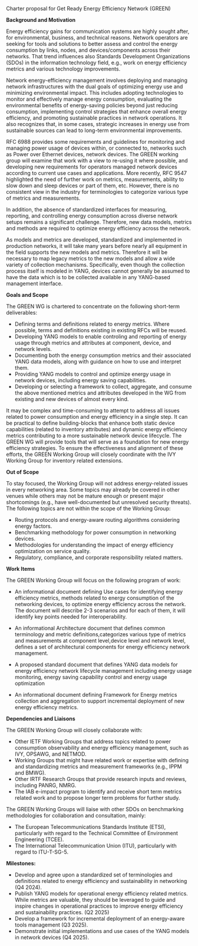 Charter proposal for Get Ready Energy Efficiency Network (GREEN)

**Background and Motivation**

Energy efficiency gains for communication systems are highly sought after, for environmental, business, and technical reasons. Network operators are seeking for tools and solutions to better assess and control the energy consumption by links, nodes, and devices/components across their networks. That trend influences also Standards Development Organizations (SDOs) in the information technology field, e.g., work on energy efficiency metrics and various technology improvements.

Network energy-efficiency management involves deploying and managing network infrastructures with the dual goals of optimizing energy use and minimizing environmental impact. This includes adopting technologies to monitor and effectively manage energy consumption, evaluating the environmental benefits of energy-saving policies beyond just reducing consumption, implementing control strategies that enhance overall energy efficiency, and promoting sustainable practices in network operations. It also recognizes that, in some cases, strategic increases in energy use from sustainable sources can lead to long-term environmental improvements.

RFC 6988 provides some requirements and guidelines for monitoring and managing power usage of devices within, or connected to, networks such as Power over Ethernet devices, network devices. The GREEN working group will examine that work with a view to re-using it where possible, and developing new requirements for operators managed network devices according to current use cases and applications. More recently, RFC 9547 highlighted the need of further work on metrics, measurements, ability to slow down and sleep devices or part of them, etc. However, there is no consistent view in the industry for terminologies to categorize various type of metrics and measurements.

In addition, the absence of standardized interfaces for measuring, reporting, and controlling energy consumption across diverse network setups remains a significant challenge. Therefore, new data models, metrics and methods are required to optimize energy efficiency across the network.

As models and metrics are developed, standardized and implemented in production networks, it will take many years before nearly all equipment in the field supports the new models and metrics. Therefore it will be necessary to map legacy metrics to the new models and allow a wide variety of collection mechanisms. Specifically, even though the collection process itself is modeled in YANG, devices cannot generally be assumed to have the data which is to be collected available in any YANG-based management interface.

**Goals and Scope**

The GREEN WG is chartered to concentrate on the following short-term deliverables:

   - Defining terms and definitions related to energy metrics. Where possible, terms and definitions existing in existing RFCs will be reused.
   - Developing YANG models to enable controling and reporting of energy usage through metrics and attributes at component, device, and network levels.
   - Documenting both the energy consumption metrics and their associated YANG data models, along with guidance on how to use and interpret them.
   - Providing YANG models to control and optimize energy usage in network devices, including energy saving capabilities. 
   - Developing or selecting a framework to collect, aggregate, and consume the above mentioned metrics and attributes developed in the WG from existing and new devices of almost every kind.

It may be complex and time-consuming to attempt to address all issues related to power consumption and energy efficiency in a single step. It can be practical to define building-blocks that enhance both static device capabilities (related to inventory attributes) and dynamic energy efficiency metrics contributing to a more sustainable network device lifecycle. The GREEN WG will provide tools that will serve as a foundation for new energy efficiency strategies. To ensure the effectiveness and alignment of these efforts, the GREEN Working Group will closely coordinate with the IVY Working Group for inventory related extensions.

**Out of Scope**

To stay focused, the Working Group will not address energy-related issues in every networking area. Some topics may already be covered in other venues while others may not be mature enough or present major shortcomings (e.g., have well-documented but unresolved security threats). The following topics are not within the scope of the Working Group:

   - Routing protocols and energy-aware routing algorithms considering energy factors.
   - Benchmarking methodology for power consumption in networking devices.
   - Methodologies for understanding the impact of energy efficiency optimization on service quality.
   - Regulatory, compliance, and corporate responsibility related matters.

**Work Items**

The GREEN Working Group will focus on the following program of work:
- An informational document defining Use cases for identifying energy efficiency metrics, methods related to energy consumption of the networking devices, to optimize energy efficiency across the network. The 
  document will describe 2-3 scenarios and for each of them, it will identify key points needed for interoperability.

- An informational Architecture document that defines common terminology and metric definitions,categorizes various type of metrics and measurements at component level,device level and network level, defines a set 
  of architectural components for energy efficiency network management.

- A proposed standard document that defines YANG data models for energy efficiency network lifecycle management including energy usage monitoring, energy saving capability control and energy usage optimization

- An informational document defining Framework for Energy metrics collection and aggregation to support incremental deployment of new energy efficiency metrics. 

**Dependencies and Liaisons**

The GREEN Working Group will closely collaborate with:

   - Other IETF Working Groups that address topics related to power consumption observability and energy efficiency
     management, such as IVY, OPSAWG, and NETMOD.
   - Working Groups that might have related work or expertise with defining and standardizing metrics and measurement 
     frameworks (e.g., IPPM and BMWG). 
   - Other IRTF Research Groups that provide research inputs and reviews, including PANRG, NMRG.
   - The IAB e-impact program to identify and receive short term metrics related work and to propose longer term problems for further study. 

The GREEN Working Groups will liaise with other SDOs on benchmarking methodologies for collaboration and consultation, mainly:

   - The European Telecommunications Standards Institute (ETSI), particularly with regard to the Technical
     Committee of Environment Engineering (TCEE).
   - The International Telecommunication Union (ITU), particularly with regard to ITU-T-SG-5.

**Milestones:** 

   - Develop and agree upon a standardized set of terminologies and definitions related to energy efficiency and sustainability in networking (Q4 2024).
   - Publish YANG models for operational energy efficiency related metrics. While metrics are valuable, they should be leveraged to guide and inspire changes 
     in operational practices to improve energy efficiency and sustainability practices. (Q2 2025)
   - Develop a framework for incremental deployment of an energy-aware tools management (Q3 2025).
   - Demonstrate initial implementations and use cases of the YANG models in network devices (Q4 2025). 
